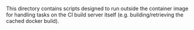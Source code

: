 This directory contains scripts designed to run outside the container image for
handling tasks on the CI build server itself (e.g. building/retrieving the
cached docker build).
